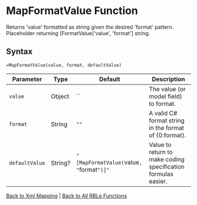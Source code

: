 # MapFormatValue Function

Returns 'value' formatted as string given the desired 'format' pattern.  Placeholder returning [FormatValue('value', 'format'] string.

## Syntax

```excel
=MapFormatValue(value, format, defaultValue)
```

Parameter | Type | Default | Description
---|---|---|---
`value` | Object | `` | The value (or model field) to format.
`format` | String | `""` | A valid C# format string in the format of {0:format}.
`defaultValue` | String? | `"[MapFormatValue(`value`, "`format`")]"` | Value to return to make coding specification formulas easier.

[Back to Xml Mapping](RBLeXmlMapping.md) | [Back to All RBLe Functions](RBLe.md#function-documentation)